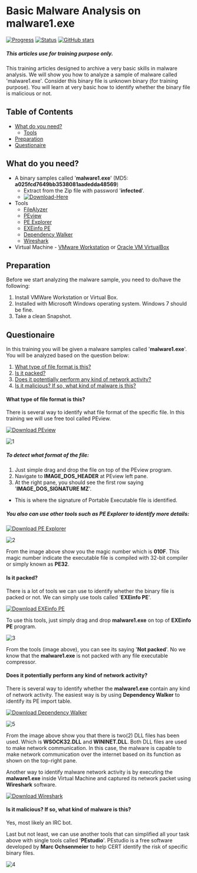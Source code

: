 # Basic Malware Analysis on malware1.exe
[![Progress](https://img.shields.io/badge/Progress-90%25-blue.svg)]()
[![Status](https://img.shields.io/badge/Status-Incomplete-orange.svg)]()
[![GitHub stars](https://img.shields.io/github/stars/badges/shields.svg?style=social&label=Star&maxAge=100)]()
##### This articles use for training purpose only.
This training articles designed to archive a very basic skills in malware analysis. We will show you how to analyze a sample of malware called 'malware1.exe'. Consider this binary file is unknown binary (for training purpose). You will learn at very basic how to identify whether the binary file is malicious or not.

## Table of Contents
- [What do you need?](#what-do-you-need)
  - [Tools](#tools)
- [Preparation](#preparation)
- [Questionaire](#questionaire)

## What do you need?
- A binary samples called '**malware1.exe**' (MD5: **a025fcd7649bb3538081aadedda48569**)
  - Extract from the Zip file with password '**infected**'.
  - [![Download-Here](https://img.shields.io/badge/Download%20Sample-Here-brightgreen.svg)](https://github.com/alternat0r/training-malware1/raw/master/malware1.zip)
- Tools
  - [FileAlyzer](https://www.safer-networking.org/products/filealyzer/ "Download FileAlyzer here if you dont have yet")
  - [PEview](http://wjradburn.com/software/PEview.zip "Download PEview here")
  - [PE Explorer](http://www.heaventools.com/download-pe-explorer.htm "Download PE Explorer here")
  - [EXEinfo PE](https://sourceforge.net/projects/exeinfope/files/exeinfope.zip/download)
  - [Dependency Walker](http://www.dependencywalker.com/)
  - [Wireshark](https://www.wireshark.org/#download)
- Virtual Machine - [VMware Workstation](https://my.vmware.com/web/vmware/info?slug=desktop_end_user_computing/vmware_workstation/10_0) or [Oracle VM VirtualBox](https://www.virtualbox.org/wiki/Downloads)

## Preparation

Before we start analyzing the malware sample, you need to do/have the following:
  1. Install VMWare Workstation or Virtual Box.
  2. Installed with Microsoft Windows operating system. Windows 7 should be fine.
  2. Take a clean Snapshot.

## Questionaire

In this training you will be given a malware samples called '**malware1.exe**'. You will be analyzed based on the question below:
  1. [What type of file format is this?](#what-type-of-file-format-is-this)
  2. [Is it packed?](#is-it-packed)
  3. [Does it potentially perform any kind of network activity?](#does-it-potentially-perform-any-kind-of-network-activity)
  4. [Is it malicious? If so, what kind of malware is this?](#is-it-malicious-if-so-what-kind-of-malware-is-this)

#### What type of file format is this?

There is several way to identify what file format of the specific file. In this training we will use free tool called PEview.

[![Download PEview](https://img.shields.io/badge/Download-PEview-brightgreen.svg)](http://wjradburn.com/software/PEview.zip)

![1](https://cloud.githubusercontent.com/assets/1006000/14823868/9a5947e8-0c06-11e6-82f5-9b8fa0116d03.png)

##### To detect what format of the file:
1. Just simple drag and drop the file on top of the PEview program.
2. Navigate to **IMAGE_DOS_HEADER** at PEview left pane.
3. At the right pane, you should see the first row saying '**IMAGE_DOS_SIGNATURE MZ**'.
  - This is where the signature of Portable Executable file is identified.

##### You also can use other tools such as PE Explorer to identify more details:

[![Download PE Explorer](https://img.shields.io/badge/Download-PE%20Explorer-brightgreen.svg)](http://www.heaventools.com/download/pexsetup.exe)

![2](https://cloud.githubusercontent.com/assets/1006000/14824704/795331aa-0c09-11e6-8ec7-6484fa84c3da.png)

From the image above show you the magic number which is **010F**. This magic number indicate the executable file is compiled with 32-bit compiler or simply known as **PE32**.

#### Is it packed?

There is a lot of tools we can use to identify whether the binary file is packed or not. We can simply use tools called '**EXEinfo PE**'.

[![Download EXEinfo PE](https://img.shields.io/badge/Download-EXEinfo%20PE-brightgreen.svg)](https://sourceforge.net/projects/exeinfope/files/exeinfope.zip/download)

To use this tools, just simply drag and drop **malware1.exe** on top of **EXEinfo PE** program.

![3](https://cloud.githubusercontent.com/assets/1006000/14825298/db1b2bac-0c0b-11e6-9572-16d2eb84635a.png)

From the tools (image above), you can see its saying '**Not packed**'. No we know that the **malware1.exe** is not packed with any file executable compressor.

#### Does it potentially perform any kind of network activity?

There is several way to identify whether the **malware1.exe** contain any kind of network activity. The easiest way is by using  **Dependency Walker** to identify its PE import table.

[![Download Dependency Walker](https://img.shields.io/badge/Download-Dependency%20Walker-brightgreen.svg)](http://www.dependencywalker.com/)

![5](https://cloud.githubusercontent.com/assets/1006000/14826524/d5d289ec-0c10-11e6-94a2-b6e50e6a46fd.jpg)

From the image above show you that there is two(2) DLL files has been used. Which is **WSOCK32.DLL** and **WININET.DLL**. Both DLL files are used to make network communication. In this case, the malware is capable to make network communication over the internet based on its function as shown on the top-right pane.

Another way to identify malware network activity is by executing the **malware1.exe** inside Virtual Machine and captured its network packet using **Wireshark** software.

[![Download Wireshark](https://img.shields.io/badge/Download-Wireshark-brightgreen.svg)](https://www.wireshark.org/#download)

#### Is it malicious? If so, what kind of malware is this?

Yes, most likely an IRC bot.

Last but not least, we can use another tools that can simplified all your task above with single tools called '**PEstudio**'. PEstudio is a free software developed by **Marc Ochsenmeier** to help CERT identify the risk of specific binary files.

![4](https://cloud.githubusercontent.com/assets/1006000/14825578/1430c86a-0c0d-11e6-8894-f8a584fa7128.png)
